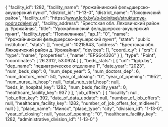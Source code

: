 {
    "facility_id": 1282,
    "facility_name": "Урожайнинский фельдшерско-акушерский пункт",
    "district_id": "1-13-0",
    "district_name": "Ляховичский район",
    "facility_url": "https:\/\/www.lcrb.by\/o-bolnitse\/strukturnye-podrazdeleniya",
    "facility_address": "Брестская обл. Ляховичский район д. Урожайная",
    "title": "Урожайнинский фельдшерско-акушерский пункт",
    "facility_type": "Поликлиника",
    "ap_1": "0",
    "name": "Урожайнинский фельдшерско-акушерский пункт",
    "state": "public institution",
    "stats": [],
    "med_id": 10215643,
    "address": "Брестская обл. Ляховичский район д. Урожайная",
    "devices": [],
    "coord_x_y": {
        "crs": {
            "type": "name",
            "properties": {
                "name": "EPSG:4326"
            }
        },
        "type": "Point",
        "coordinates": [
            26.2312,
            53.0924
        ]
    },
    "beds_stats": [
        {
            "url": "1gdp.by",
            "dep_name": "педиатрическое отделение 1",
            "date_year": "2023",
            "num_beds_dep": 0,
            "num_deps_year": 5,
            "num_doctors_dep": 6,
            "num_doctors_med": 50,
            "year_of_closing": "0",
            "year_of_opening": "1952",
            "num_nurse_in_hosp": null,
            "total_nub_staf_hosp": null,
            "beds_in_hospital_key": 1282,
            "num_beds_facility_year": 0,
            "healthcare_facility_key": 937
        }
    ],
    "job_offers": [
        {
            "locality": null,
            "job_offer_key": 392,
            "date_of_data_update": null,
            "number_of_job_offers": null,
            "healthcare_facility_key": 1282,
            "number_of_job_offers_for_midlevel": null
        }
    ],
    "place_name": "Минск",
    "place_type": "city",
    "division_id": "1-13-0",
    "year_of_closing": null,
    "year_of_opening": "0",
    "healthcare_facility_key": 1282,
    "administrative_division_id": "1-13-0"
}